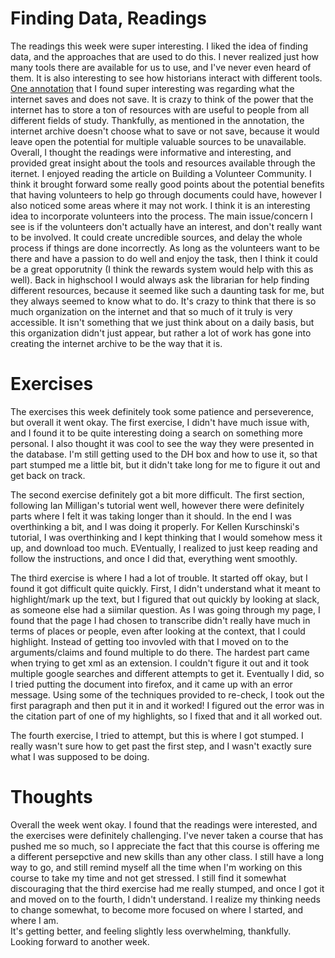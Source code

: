 # Finding Data, Readings
The readings this week were super interesting. I liked the idea of finding data, and the approaches that are used to do this. I never realized just how many tools there are available for us to use, and I've never even heard of them. It is also interesting to see how historians interact with different tools. [One annotation](https://hyp.is/cN18Hnv7Eem9K9t7g7lakA/www.themacroscope.org/?page_id=90) that I found super interesting was regarding what the internet saves and does not save. It is crazy to think of the power that the internet has to store a ton of resources with are useful to people from all different fields of study. Thankfully, as mentioned in the annotation, the internet archive doesn't choose what to save or not save, because it would leave open the potential for multiple valuable sources to be unavailable. Overall, I thought the readings were informative and interesting, and provided great insight about the tools and resources available through the iternet.
I enjoyed reading the article on Building a Volunteer Community. I think it brought forward some really good points about the potential benefits that having volunteers to help go through documents could have, however I also noticed some areas where it may not work. I think it is an interesting idea to incorporate volunteers into the process. The main issue/concern I see is if the volunteers don't actually have an interest, and don't really want to be involved. It could create uncredible sources, and delay the whole process if things are done incorrectly. As long as the volunteers want to be there and have a passion to do well and enjoy the task, then I think it could be a great opporutnity (I think the rewards system would help with this as well). 
Back in highschool I would always ask the librarian for help finding different resources, because it seemed like such a daunting task for me, but they always seemed to know what to do. It's crazy to think that there is so much organization on the internet and that so much of it truly is very accessible. It isn't something that we just think about on a daily basis, but this organization didn't just appear, but rather a lot of work has gone into creating the internet archive to be the way that it is.     

# Exercises
The exercises this week definitely took some patience and perseverence, but overall it went okay.
The first exercise, I didn't have much issue with, and I found it to be quite interesting doing a search on something more personal. I also thought it was cool to see the way they were presented in the database. I'm still getting used to the DH box and how to use it, so that part stumped me a little bit, but it didn't take long for me to figure it out and get back on track. 

The second exercise definitely got a bit more difficult. The first section, following Ian Milligan's tutorial went well, however there were definitely parts where I felt it was taking longer than it should. In the end I was overthinking a bit, and I was doing it properly. For  Kellen Kurschinski's tutorial, I was overthinking and I kept thinking that I would somehow mess it up, and download too much. EVentually, I realized to just keep reading and follow the instructions, and once I did that, everything went smoothly.  

The third exercise is where I had a lot of trouble. It started off okay, but I found it got difficult quite quickly. First, I didn't understand what it meant to highlight/mark up the text, but I figured that out quickly by looking at slack, as someone else had a siimilar question. As I was going through my page, I found that the page I had chosen to transcribe didn't really have much in terms of places or people, even after looking at the context, that I could highlight. Instead of getting too invovled with that I moved on to the arguments/claims and found multiple to do there. The hardest part came when trying to get xml as an extension. I couldn't figure it out and it took multiple google searches and different attempts to get it. Eventually I did, so I tried putting the document into firefox, and it came up with an error message. Using some of the techniques provided to re-check, I took out the first paragraph and then put it in and it worked! I figured out the error was in the citation part of one of my highlights, so I fixed that and it all worked out. 

The fourth exercise, I tried to attempt, but this is where I got stumped. I really wasn't sure how to get past the first step, and I wasn't exactly sure what I was supposed to be doing. 

# Thoughts
Overall the week went okay. I found that the readings were interested, and the exercises were definitely challenging. I've never taken a course that has pushed me so much, so I appreciate the fact that this course is offering me a different persepctive and new skills than any other class. I still have a long way to go, and still remind myself all the time when I'm working on this course to take my time and not get stressed.
I still find it somewhat discouraging that the third exercise had me really stumped, and once I got it and moved on to the fourth, I didn't understand. I realize my thinking needs to change somewhat, to become more focused on where I started, and where I am.  
It's getting better, and feeling slightly less overwhelming, thankfully. Looking forward to another week.  
